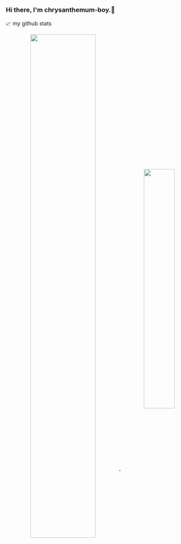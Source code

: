 ### Hi there, I'm chrysanthemum-boy.👋

<!--
**chrysanthemum-boy/chrysanthemum-boy** is a ✨ _special_ ✨ repository because its `README.md` (this file) appears on your GitHub profile.

Here are some ideas to get you started:

- 🔭 I’m currently working on ...
- 🌱 I’m currently learning ...
- 👯 I’m looking to collaborate on ...
- 🤔 I’m looking for help with ...
- 💬 Ask me about ...
- 📫 How to reach me: ...
- 😄 Pronouns: ...
- ⚡ Fun fact: ...
-->
📈 my github stats  
<p align="center"> 
<a href="https://github.com/chrysanthemum-boy/">
 <img align="center" src="https://github-readme-stats.vercel.app/api?username=chrysanthemum-boy&show_icons=true&bg_color=30,e96443,904e95&title_color=fff&text_color=fff" style="width: 58%; max-width: 58%; min-width: 58%;"/>
</a>
<a href="https://github.com/chrysanthemum-boy/">
 <img align="center" src="https://github-readme-stats.vercel.app/api/top-langs/?username=chrysanthemum-boy&bg_color=30,904e95,e96443&title_color=fff&text_color=fff&layout=compact&hide=jupyter_notebook&card_width=250" style="width: 40%; "/>
</a>
